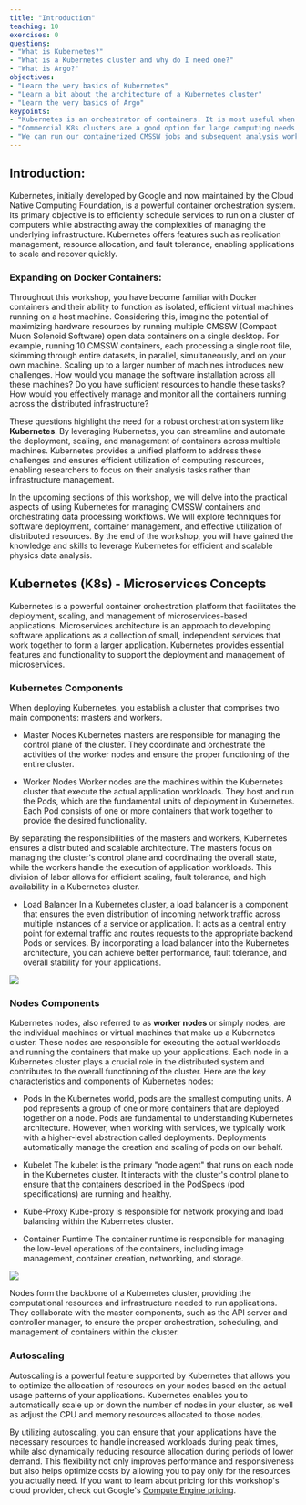 ```yaml
---
title: "Introduction"
teaching: 10
exercises: 0
questions:
- "What is Kubernetes?"
- "What is a Kubernetes cluster and why do I need one?"
- "What is Argo?"
objectives:
- "Learn the very basics of Kubernetes"
- "Learn a bit about the architecture of a Kubernetes cluster"
- "Learn the very basics of Argo"
keypoints:
- "Kubernetes is an orchestrator of containers. It is most useful when it is run in a cluster of computers."
- "Commercial K8s clusters are a good option for large computing needs."
- "We can run our containerized CMSSW jobs and subsequent analysis workflows in a K8s cluster."
---
```


## Introduction:
Kubernetes, initially developed by Google and now maintained by the Cloud Native Computing Foundation, is a powerful container orchestration system. Its primary objective is to efficiently schedule services to run on a cluster of computers while abstracting away the complexities of managing the underlying infrastructure. Kubernetes offers features such as replication management, resource allocation, and fault tolerance, enabling applications to scale and recover quickly.

### Expanding on Docker Containers:
Throughout this workshop, you have become familiar with Docker containers and their ability to function as isolated, efficient virtual machines running on a host machine. Considering this, imagine the potential of maximizing hardware resources by running multiple CMSSW (Compact Muon Solenoid Software) open data containers on a single desktop. For example, running 10 CMSSW containers, each processing a single root file, skimming through entire datasets, in parallel, simultaneously, and on your own machine. Scaling up to a larger number of machines introduces new challenges. How would you manage the software installation across all these machines? Do you have sufficient resources to handle these tasks? How would you effectively manage and monitor all the containers running across the distributed infrastructure?

These questions highlight the need for a robust orchestration system like **Kubernetes**. By leveraging Kubernetes, you can streamline and automate the deployment, scaling, and management of containers across multiple machines. Kubernetes provides a unified platform to address these challenges and ensures efficient utilization of computing resources, enabling researchers to focus on their analysis tasks rather than infrastructure management.

In the upcoming sections of this workshop, we will delve into the practical aspects of using Kubernetes for managing CMSSW containers and orchestrating data processing workflows. We will explore techniques for software deployment, container management, and effective utilization of distributed resources. By the end of the workshop, you will have gained the knowledge and skills to leverage Kubernetes for efficient and scalable physics data analysis.

## Kubernetes (K8s) - Microservices Concepts
Kubernetes is a powerful container orchestration platform that facilitates the deployment, scaling, and management of microservices-based applications. Microservices architecture is an approach to developing software applications as a collection of small, independent services that work together to form a larger application. Kubernetes provides essential features and functionality to support the deployment and management of microservices.

### Kubernetes Components
When deploying Kubernetes, you establish a cluster that comprises two main components: masters and workers.  

* Master Nodes
Kubernetes masters are responsible for managing the control plane of the cluster. They coordinate and orchestrate the activities of the worker nodes and ensure the proper functioning of the entire cluster. 

* Worker Nodes
Worker nodes are the machines within the Kubernetes cluster that execute the actual application workloads. They host and run the Pods, which are the fundamental units of deployment in Kubernetes. Each Pod consists of one or more containers that work together to provide the desired functionality.

By separating the responsibilities of the masters and workers, Kubernetes ensures a distributed and scalable architecture. The masters focus on managing the cluster's control plane and coordinating the overall state, while the workers handle the execution of application workloads. This division of labor allows for efficient scaling, fault tolerance, and high availability in a Kubernetes cluster.

* Load Balancer
In a Kubernetes cluster, a load balancer is a component that ensures the even distribution of incoming network traffic across multiple instances of a service or application. It acts as a central entry point for external traffic and routes requests to the appropriate backend Pods or services. By incorporating a load balancer into the Kubernetes architecture, you can achieve better performance, fault tolerance, and overall stability for your applications.

![](https://1.bp.blogspot.com/-kCijQkEkmA8/X9ctU83lcJI/AAAAAAAAF5U/GayBI9yQ-PsUuGI9L4Mf8dJwsByp6g8WQCLcBGAsYHQ/s1192/k8%2Barchitecture.PNG)

### Nodes Components
Kubernetes nodes, also referred to as **worker nodes** or simply nodes, are the individual machines or virtual machines that make up a Kubernetes cluster. These nodes are responsible for executing the actual workloads and running the containers that make up your applications. Each node in a Kubernetes cluster plays a crucial role in the distributed system and contributes to the overall functioning of the cluster. Here are the key characteristics and components of Kubernetes nodes:

* Pods 
In the Kubernetes world, pods are the smallest computing units. A pod represents a group of one or more containers that are deployed together on a node. Pods are fundamental to understanding Kubernetes architecture. However, when working with services, we typically work with a higher-level abstraction called deployments. Deployments automatically manage the creation and scaling of pods on our behalf.

* Kubelet 
The kubelet is the primary "node agent" that runs on each node in the Kubernetes cluster.  It interacts with the cluster's control plane to ensure that the containers described in the PodSpecs (pod specifications) are running and healthy.

* Kube-Proxy 
Kube-proxy is responsible for network proxying and load balancing within the Kubernetes cluster.

* Container Runtime
The container runtime is responsible for managing the low-level operations of the containers, including image management, container creation, networking, and storage.

![](https://res.cloudinary.com/escalante-rep/image/upload/v1589159144/i14yfj2jn5nm70bzekxu.jpg)

Nodes form the backbone of a Kubernetes cluster, providing the computational resources and infrastructure needed to run applications. They collaborate with the master components, such as the API server and controller manager, to ensure the proper orchestration, scheduling, and management of containers within the cluster.

### Autoscaling
Autoscaling is a powerful feature supported by Kubernetes that allows you to optimize the allocation of resources on your nodes based on the actual usage patterns of your applications. Kubernetes enables you to automatically scale up or down the number of nodes in your cluster, as well as adjust the CPU and memory resources allocated to those nodes.

By utilizing autoscaling, you can ensure that your applications have the necessary resources to handle increased workloads during peak times, while also dynamically reducing resource allocation during periods of lower demand. This flexibility not only improves performance and responsiveness but also helps optimize costs by allowing you to pay only for the resources you actually need. If you want to learn about pricing for this workshop's cloud provider, check out Google's [Compute Engine pricing](https://cloud.google.com/compute/all-pricing).
